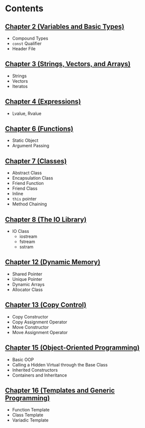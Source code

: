 # Contents

## [**Chapter 2 (Variables and Basic Types)**](./chapter2)
- Compound Types
- `const` Qualifier
- Header File

## [**Chapter 3 (Strings, Vectors, and Arrays)**](./chapter3)
- Strings
- Vectors
- Iteratos

## [**Chapter 4 (Expressions)**](./chapter4)
- Lvalue, Rvalue

## [**Chapter 6 (Functions)**](./chapter6)
- Static Object
- Argument Passing

## [**Chapter 7 (Classes)**](./chapter7)
- Abstract Class
- Encapsulation Class
- Friend Function
- Friend Class
- Inline
- `this` pointer
- Method Chaining

## [**Chapter 8 (The IO Library)**](./chapter8)
- IO Class
  - iostream
  - fstream
  - sstram

## [**Chapter 12 (Dynamic Memory)**](./chapter12)
- Shared Pointer
- Unique Pointer
- Dynamic Arrays
- Allocator Class

## [**Chapter 13 (Copy Control)**](./chapter13)
- Copy Constructor
- Copy Assignment Operator
- Move Constructor
- Move Assignment Operator

## [**Chapter 15 (Object-Oriented Programming)**](./chapter15)
- Basic OOP
- Calling a Hidden Virtual through the Base Class
- Inherited Constructors
- Containers and Inheritance

## [**Chapter 16 (Templates and Generic Programming)**](./chapter16)
- Function Template
- Class Template
- Variadic Template